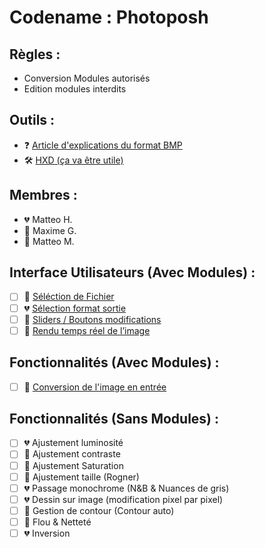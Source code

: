 # Codename : Photoposh

## Règles : 
-	Conversion Modules autorisés
-	Edition modules interdits

## Outils : 
- ❓ [Article d'explications du format BMP](https://medium.com/sysf/bits-to-bitmaps-a-simple-walkthrough-of-bmp-image-format-765dc6857393)
- 🛠️ [HXD (ça va être utile)](https://mh-nexus.de/en/downloads.php?product=HxD20)

## Membres :
- 💔 Matteo H.
- 💛 Maxime G.
- 💚 Matteo M.

## Interface Utilisateurs (Avec Modules) : 
- [ ] 💚 [Séléction de Fichier](https://stackoverflow.com/questions/3579568/choosing-a-file-in-python-with-simple-dialog)
- [ ] 💔 [Sélection format sortie](https://stackoverflow.com/questions/11137120/how-to-convert-an-image-from-one-format-to-another-with-python)
- [ ] 💛 [Sliders / Boutons modifications](https://kivy.org/#home)
- [ ] 💛 [Rendu temps réel de l’image](https://stackoverflow.com/questions/45025869/how-to-process-images-in-real-time-and-output-a-real-time-video-of-the-result)

## Fonctionnalités (Avec Modules) :
- [ ] 💛 [Conversion de l'image en entrée](https://stackoverflow.com/questions/46385999/transform-an-image-to-a-bitmap)

## Fonctionnalités (Sans Modules) :
-	[ ] 💔 Ajustement luminosité
-	[ ] 💚 Ajustement contraste
-	[ ] 💚 Ajustement Saturation
-	[ ] 💛 Ajustement taille (Rogner)
-	[ ] 💔 Passage monochrome (N&B & Nuances de gris)
-	[ ] 💔 Dessin sur image (modification pixel par pixel)
-	[ ] 💛 Gestion de contour (Contour auto) 
-	[ ] 💚 Flou & Netteté
-	[ ] 💔 Inversion
